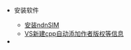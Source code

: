<!-- docs/_sidebar.md -->

- 安装软件
    - [安装ndnSIM](README.md)
    - [VS新建cpp自动添加作者版权等信息](VS新建cpp自动添加作者版权等信息.md)

- 
